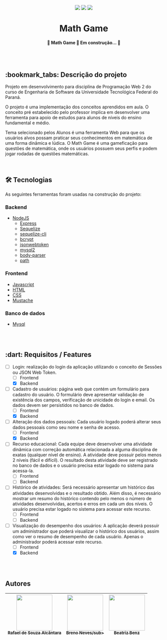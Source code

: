 <p align="center">
 <img src="http://img.shields.io/static/v1?label=STATUS&message=EM%20DESENVOLVIMENTO&color=GREEN&style=for-the-badge"/>
 <img src="https://img.shields.io/github/repo-size/devrafasouza/Projeto-Web-2?style=for-the-badge"/>
 <img src="https://img.shields.io/github/license/devrafasouza/Projeto-Web-2?label=license&style=for-the-badge"/>
</p>
<h1 align="center"><b>Math Game</b></h1>


<h4 align="center"> 
	🚧  Math Game 🚀 Em construção...  🚧
</h4>
<br></br>


<h2> :bookmark_tabs: Descrição do projeto</h2>

<p>Projeto em desenvolvimento para disciplina de Programação Web 2 do curso de Engenharia de Software da Universidade Tecnológica Federal do Paraná.</p>
<p>O projeto é uma implementação dos conceitos aprendidos em aula. O conceito pré estabelecido pelo professor implica em desenvolver uma ferramenta para apoio de estudos para alunos de níveis do ensino fundamental e médio.</p
<p>Tema selecionado pelos Alunos é uma ferramenta Web para que os usuários alvos possam praticar seus conhecimentos em matemática de uma forma dinâmica e lúdica. O Math Game é uma gameficação para questões de matemática, onde os usuários possuem seus perfis e podem jogar rodadas de questões matemáticas.</p
<br></br>


## 🛠 Tecnologias

As seguintes ferramentas foram usadas na construção do projeto:


### Backend

- [NodeJS](https://nodejs.org/en/)
  - [Express](https://expressjs.com/pt-br/)
  - [Sequelize](https://sequelize.org/)
  - [sequelize-cli](https://www.npmjs.com/package/sequelize-cli)
  - [bcrypt](https://www.npmjs.com/package/bcrypt)
  - [jsonwebtoken](https://www.npmjs.com/package/jsonwebtoken)
  - [mysql2](https://www.npmjs.com/package/mysql2)
  - [body-parser](https://www.npmjs.com/package/body-parser)
  - [path](https://nodejs.org/api/path.html)

### Frontend

- [Javascript](https://www.javascript.com/)
- [HTML](https://html.com/)
- [CSS](https://www.w3schools.com/css/)
- [Mustache](https://mustache.github.io/mustache.5.html)

### Banco de dados

- [Mysql](https://www.mysql.com/)

<br></br>


<h2> :dart: Requisitos / Features </h2>

- [ ] Login: realização do login da aplicação utilizando o conceito de Sessões ou JSON Web Token.
  - [ ] Frontend
  - [X] Backend

- [ ] Cadastro de usuários: página web que contém um formulário para cadastro do usuário. O
formulário deve apresentar validação de existência dos campos, verificação de unicidade
do login e email. Os dados devem ser persistidos no banco de dados.
  - [ ] Frontend
  - [X] Backend

- [ ] Alteração dos dados pessoais: Cada usuário logado poderá alterar seus dados pessoais como
seu nome e senha de acesso.
  - [ ] Frontend
  - [X] Backend

- [ ] Recurso educacional: Cada equipe deve desenvolver uma atividade dinâmica com correção
automática relacionada a alguma disciplina de exatas (qualquer nível de ensino). A atividade deve possuir pelos menos 2 níveis (fácil e difícil). O resultado desta atividade
deve ser registrado no banco de dados e o usuário precisa estar logado no sistema para
acessa-la.
  - [ ] Frontend
  - [ ] Backend

- [ ] Histórico de atividades: Será necessário apresentar um histórico das atividades desenvolvidas e o resultado obtido. Além disso, é necessário mostrar um resumo do histórico contendo pelo menos o número de atividades desenvolvidas, acertos e erros em cada um dos
níveis. O usuário precisa estar logado no sistema para acessar este recurso.
  - [ ] Frontend
  - [ ] Backend

- [ ] Visualização do desempenho dos usuários: A aplicação deverá possuir um administrador
que poderá visualizar o histórico dos usuários, assim como ver o resumo de desempenho de cada usuário. Apenas o administrador poderá acessar este recurso.
  - [ ] Frontend
  - [X] Backend

<br></br>

<h2> Autores </h2>


| [<img src="https://avatars.githubusercontent.com/u/64436420?v=4" width=115><br><sub>Rafael de Souza Alcântara</sub>](https://github.com/devrafasouza) |  [<img src="https://avatars.githubusercontent.com/u/48489816?v=4" width=115><br><sub>Breno Neves/sub>](https://github.com/BrenoNNeves) |  [<img src="https://avatars.githubusercontent.com/u/35932949?v=4" width=115><br><sub>Beatriz Benz</sub>](https://github.com/beatrizbenz) |
| :---: | :---: | :---: |

